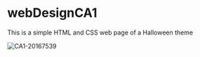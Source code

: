 # webDesignCA1
This is a simple HTML and CSS web page of a Halloween theme

![CA1-20167539](https://user-images.githubusercontent.com/63464134/130371488-11bcfcad-e659-42b1-8dc4-ec4f519e405a.JPG)
